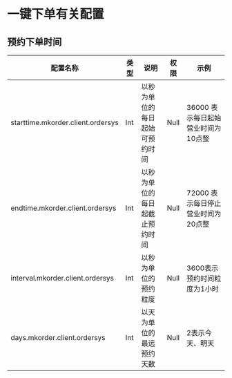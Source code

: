 # 一键下单有关配置

## 预约下单时间

| 配置名称                          | 类型 | 说明                           | 权限 | 示例                               |
| --------------------------------- | ---- | ------------------------------ | ---- | ---------------------------------- |
| starttime.mkorder.client.ordersys | Int  | 以秒为单位的每日起始可预约时间 | Null | 36000 表示每日起始营业时间为10点整 |
| endtime.mkorder.client.ordersys   | Int  | 以秒为单位的每日起截止预约时间 | Null | 72000 表示每日停止营业时间为20点整 |
| interval.mkorder.client.ordersys  | Int  | 以秒为单位的预约粒度           | Null | 3600表示预约时间粒度为1小时        |
| days.mkorder.client.ordersys      | Int  | 以天为单位的最远预约天数       | Null | 2表示今天、明天                    |

